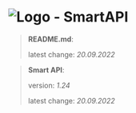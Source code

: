 # ![Logo](https://cdn.minevalley.eu/branding/logo_64px_cropped.png) - SmartAPI

> **README.md**:
>
> latest change: _20.09.2022_

> **Smart API**:
>
> version: _1.24_
>
> latest change: _20.09.2022_
